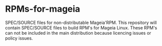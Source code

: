 # RPMs-for-mageia
SPEC/SOURCE files for non-distributable Mageia'RPM. This repository will contain SPEC/SOURCE files to build RPM's for Mageia Linux. These RPM's can not be included in the main distribution because licencing issues or policy issues.
